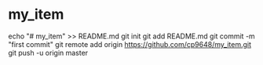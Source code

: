 # my_item
echo "# my_item" >> README.md
git init
git add README.md
git commit -m "first commit"
git remote add origin https://github.com/cp9648/my_item.git
git push -u origin master
